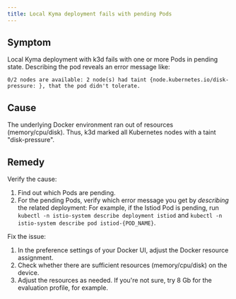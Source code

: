 ```yaml
---
title: Local Kyma deployment fails with pending Pods
---
```


## Symptom

Local Kyma deployment with k3d fails with one or more Pods in pending state.
Describing the pod reveals an error message like:

`0/2 nodes are available: 2 node(s) had taint {node.kubernetes.io/disk-pressure: }, that the pod didn't tolerate.`

## Cause

The underlying Docker environment ran out of resources (memory/cpu/disk). 
Thus, k3d marked all Kubernetes nodes with a taint "disk-pressure".

## Remedy

Verify the cause:

1. Find out which Pods are pending.
2. For the pending Pods, verify which error message you get by _describing_ the related deployment:
   For example, if the Istiod Pod is pending, run `kubectl -n istio-system describe deployment istiod` and `kubectl -n istio-system describe pod istiod-{POD_NAME}`.

Fix the issue:

1. In the preference settings of your Docker UI, adjust the Docker resource assignment.
2. Check whether there are sufficient resources (memory/cpu/disk) on the device.
3. Adjust the resources as needed. If you're not sure, try 8 Gb for the evaluation profile, for example.
